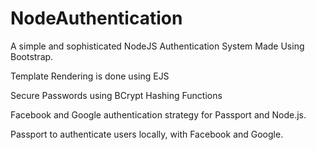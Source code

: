 # NodeAuthentication
A simple and sophisticated NodeJS Authentication System Made Using Bootstrap.


Template Rendering is done using EJS 

Secure Passwords using BCrypt Hashing Functions

Facebook and Google authentication strategy for Passport and Node.js.

Passport to authenticate users locally, with Facebook and Google.
